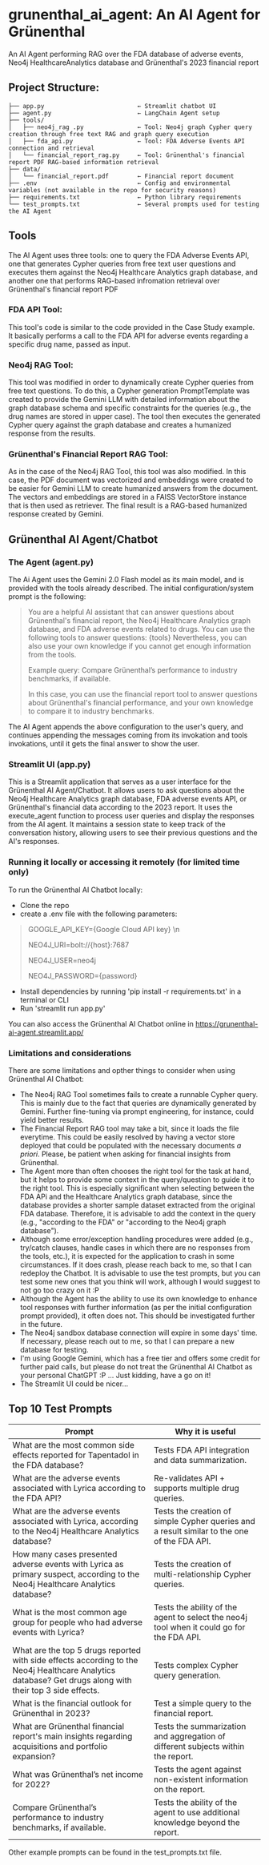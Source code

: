 # grunenthal_ai_agent: An AI Agent for Grünenthal
An AI Agent performing RAG over the FDA database of adverse events, Neo4j HealthcareAnalytics database and Grünenthal's 2023 financial report

## Project Structure:
    ├── app.py                          ← Streamlit chatbot UI
    ├── agent.py                        ← LangChain Agent setup
    ├── tools/
    │   ├── neo4j_rag .py               ← Tool: Neo4j graph Cypher query creation through free text RAG and graph query execution 
    │   ├── fda_api.py                  ← Tool: FDA Adverse Events API connection and retrieval
    │   └── financial_report_rag.py     ← Tool: Grünenthal's financial report PDF RAG-based information retrieval
    ├── data/
    │   └── financial_report.pdf        ← Financial report document
    ├── .env                            ← Config and environmental variables (not available in the repo for security reasons)
    ├── requirements.txt                ← Python library requirements
    └── test_prompts.txt                ← Several prompts used for testing the AI Agent

## Tools
The AI Agent uses three tools: one to query the FDA Adverse Events API, one that generates Cypher queries from free text user questions and executes them against the Neo4j Healthcare Analytics graph database, and another one that performs RAG-based infromation retrieval over Grünenthal's financial report PDF

### FDA API Tool:
This tool's code is similar to the code provided in the Case Study example. It basically performs a call to the FDA API for adverse events regarding a specific drug name, passed as input.

### Neo4j RAG Tool:
This tool was modified in order to dynamically create Cypher queries from free text questions. To do this, a Cypher generation PromptTemplate was created to provide the Gemini LLM with detailed information about the graph database schema and specific constraints for the queries (e.g., the drug names are stored in upper case). The tool then executes the generated Cypher query against the graph database and creates a humanized response from the results.

### Grünenthal's Financial Report RAG Tool:
As in the case of the Neo4j RAG Tool, this tool was also modified. In this case, the PDF document was vectorized and embeddings were created to be easier for Gemini LLM to create humanized answers from the document. The vectors and embeddings are stored in a FAISS VectorStore instance that is then used as retriever. The final result is a RAG-based humanized response created by Gemini.

## Grünenthal AI Agent/Chatbot
### The Agent (agent.py)
The Ai Agent uses the Gemini 2.0 Flash model as its main model, and is provided with the tools already described. The initial configuration/system prompt is the following:

> You are a helpful AI assistant that can answer questions about Grünenthal's financial report, the Neo4j Healthcare Analytics graph database, and FDA adverse events related to drugs. 
> You can use the following tools to answer questions:  {tools}
> Nevertheless, you can also use your own knowledge if you cannot get enough information from the tools.
> 
> Example query: Compare Grünenthal’s performance to industry benchmarks, if available.
> 
> In this case, you can use the financial report tool to answer questions about Grünenthal's financial performance, and your own knowledge to compare it to industry benchmarks.

The AI Agent appends the above configuration to the user's query, and continues appending the messages coming from its invokation and tools invokations, until it gets the final answer to show the user. 

### Streamlit UI (app.py)
This is a Streamlit application that serves as a user interface for the Grünenthal AI Agent/Chatbot.
It allows users to ask questions about the Neo4j Healthcare Analytics graph database, FDA adverse events API, or Grünenthal's financial data according to the 2023 report.
It uses the execute_agent function to process user queries and display the responses from the AI agent.
It maintains a session state to keep track of the conversation history, allowing users to see their previous questions and the AI's responses.

### Running it locally or accessing it remotely (for limited time only)
To run the Grünenthal AI Chatbot locally:
 - Clone the repo
 - create a .env file with the following parameters:
 > GOOGLE_API_KEY={Google Cloud API key} \n
 >
 > NEO4J_URI=bolt://{host}:7687
 >
 > NEO4J_USER=neo4j
 >
 > NEO4J_PASSWORD={password}
 - Install dependencies by running 'pip install -r requirements.txt' in a terminal or CLI
 - Run 'streamlit run app.py'

You can also access the Grünenthal AI Chatbot online in <https://grunenthal-ai-agent.streamlit.app/>

### Limitations and considerations
There are some limitations and opther things to consider when using Grünenthal AI Chatbot:
 - The Neo4j RAG Tool sometimes fails to create a runnable Cypher query. This is mainly due to the fact that queries are dynamically generated by Gemini. Further fine-tuning via prompt engineering, for instance, could yield better results.
 - The Financial Report RAG tool may take a bit, since it loads the file everytime. This could be easily resolved by having a vector store deployed that could be populated with the necessary documents _a priori_. Please, be patient when asking for financial insights from Grünenthal.
 - The Agent more than often chooses the right tool for the task at hand, but it helps to provide some context in the query/question to guide it to the right tool. This is especially significant when selecting between the FDA APi and the Healthcare Analytics graph database, since the database provides a shorter sample dataset extracted from the original FDA database. Therefore, it is advisable to add the context in the query (e.g., "according to the FDA" or "according to the Neo4j graph database").
 - Although some error/exception handling procedures were added (e.g., try/catch clauses, handle cases in which there are no responses from the tools, etc.), it is expected for the application to crash in some circumstances. If it does crash, please reach back to me, so that I can redeploy the Chatbot. It is advisable to use the test prompts, but you can test some new ones that you think will work, although I would suggest to not go too crazy on it :P
 - Although the Agent has the ability to use its own knowledge to enhance tool responses with further information (as per the initial configuration prompt provided), it often does not. This should be investigated further in the future.
 - The Neo4j sandbox database connection will expire in some days' time. If necessary, please reach out to me, so that I can prepare a new database for testing.
 - I'm using Google Gemini, which has a free tier and offers some credit for further paid calls, but please do not treat the Grünenthal AI Chatbot as your personal ChatGPT :P ... Just kidding, have a go on it!
 - The Streamlit UI could be nicer... 


## Top 10 Test Prompts
| Prompt                                                                                                    | Why it is useful                                        |
|-----------------------------------------------------------------------------------------------------------|---------------------------------------------------------|
|What are the most common side effects reported for Tapentadol in the FDA database?                         | Tests FDA API integration and data summarization.       |
|What are the adverse events associated with Lyrica according to the FDA API?                               | Re-validates API + supports multiple drug queries.      |
|What are the adverse events associated with Lyrica, according to the Neo4j Healthcare Analytics database? | Tests the creation of simple Cypher queries and a result similar to the one of the FDA API. |
|How many cases presented adverse events with Lyrica as primary suspect, according to the Neo4j Healthcare Analytics database? | Tests the creation of multi-relationship Cypher queries. |
|What is the most common age group for people who had adverse events with Lyrica? |Tests the ability of the agent to select the neo4j tool when it could go for the FDA API. |
|What are the top 5 drugs reported with side effects according to the Neo4j Healthcare Analytics database? Get drugs along with their top 3 side effects. | Tests complex Cypher query generation. |
|What is the financial outlook for Grünenthal in 2023? |Test a simple query to the financial report. |
|What are Grünenthal financial report's main insights regarding acquisitions and portfolio expansion? |Tests the summarization and aggregation of different subjects within the report. | 
|What was Grünenthal’s net income for 2022? |Tests the agent against non-existent information on the report. |
|Compare Grünenthal’s performance to industry benchmarks, if available. |Tests the ability of the agent to use additional knowledge beyond the report.|

Other example prompts can be found in the test_prompts.txt file.